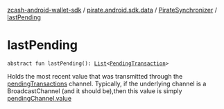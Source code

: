 [zcash-android-wallet-sdk](../../index.md) / [pirate.android.sdk.data](../index.md) / [PirateSynchronizer](index.md) / [lastPending](./last-pending.md)

# lastPending

`abstract fun lastPending(): `[`List`](https://kotlinlang.org/api/latest/jvm/stdlib/kotlin.collections/-list/index.html)`<`[`PendingTransaction`](../../pirate.android.sdk.entity/-pending-transaction/index.md)`>`

Holds the most recent value that was transmitted through the [pendingTransactions](pending-transactions.md) channel. Typically, if the
underlying channel is a BroadcastChannel (and it should be),then this value is simply [pendingChannel.value](#)

